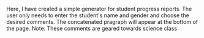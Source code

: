 Here, I have created a simple generator for student progress reports. The user only needs to enter the student's name and gender and choose the desired comments. The concatenated pragraph will appear at the bottom of the page. Note: These comments are geared towards science class
